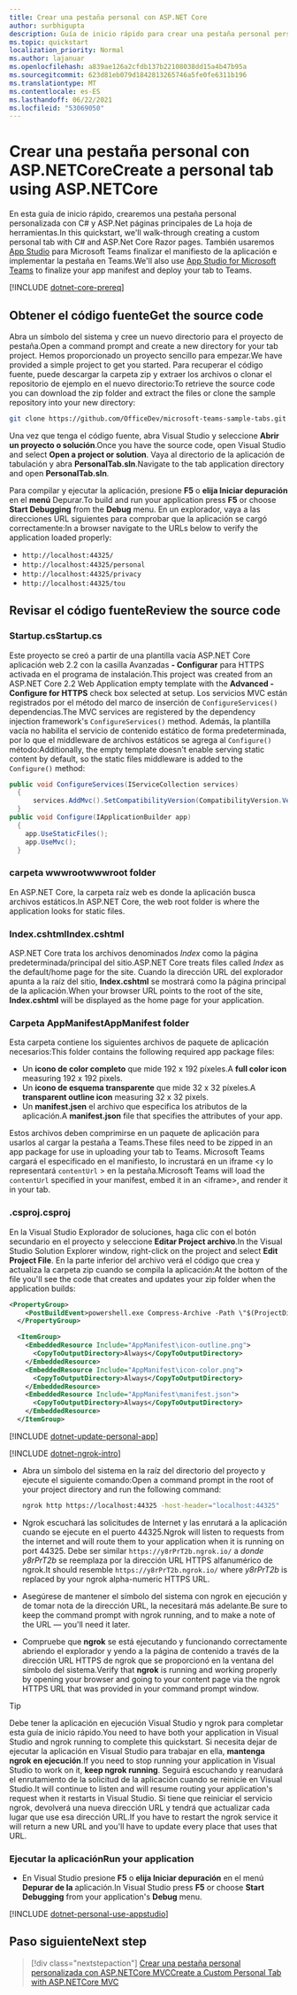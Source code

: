 ```yaml
---
title: Crear una pestaña personal con ASP.NET Core
author: surbhigupta
description: Guía de inicio rápido para crear una pestaña personal personalizada con ASP.NET Core.
ms.topic: quickstart
localization_priority: Normal
ms.author: lajanuar
ms.openlocfilehash: a839ae126a2cfdb137b22108038dd15a4b47b95a
ms.sourcegitcommit: 623d81eb079d1842813265746a5fe0fe6311b196
ms.translationtype: MT
ms.contentlocale: es-ES
ms.lasthandoff: 06/22/2021
ms.locfileid: "53069050"
---
```

# <a name="create-a-personal-tab-using-aspnetcore"></a><span data-ttu-id="0334a-103">Crear una pestaña personal con ASP.NETCore</span><span class="sxs-lookup"><span data-stu-id="0334a-103">Create a personal tab using ASP.NETCore</span></span>

<span data-ttu-id="0334a-104">En esta guía de inicio rápido, crearemos una pestaña personal personalizada con C# y ASP.Net páginas principales de La hoja de herramientas.</span><span class="sxs-lookup"><span data-stu-id="0334a-104">In this quickstart, we'll walk-through creating a custom personal tab with C# and ASP.Net Core Razor pages.</span></span> <span data-ttu-id="0334a-105">También usaremos [App Studio](~/concepts/build-and-test/app-studio-overview.md) para Microsoft Teams finalizar el manifiesto de la aplicación e implementar la pestaña en Teams.</span><span class="sxs-lookup"><span data-stu-id="0334a-105">We'll also use [App Studio for Microsoft Teams](~/concepts/build-and-test/app-studio-overview.md) to finalize your app manifest and deploy your tab to Teams.</span></span>

[!INCLUDE [dotnet-core-prereq](~/includes/tabs/dotnet-core-prereq.md)]

## <a name="get-the-source-code"></a><span data-ttu-id="0334a-106">Obtener el código fuente</span><span class="sxs-lookup"><span data-stu-id="0334a-106">Get the source code</span></span>

<span data-ttu-id="0334a-107">Abra un símbolo del sistema y cree un nuevo directorio para el proyecto de pestaña.</span><span class="sxs-lookup"><span data-stu-id="0334a-107">Open a command prompt and create a new directory for your tab project.</span></span> <span data-ttu-id="0334a-108">Hemos proporcionado un proyecto sencillo para empezar.</span><span class="sxs-lookup"><span data-stu-id="0334a-108">We have provided a simple project to get you started.</span></span> <span data-ttu-id="0334a-109">Para recuperar el código fuente, puede descargar la carpeta zip y extraer los archivos o clonar el repositorio de ejemplo en el nuevo directorio:</span><span class="sxs-lookup"><span data-stu-id="0334a-109">To retrieve the source code you can download the zip folder and extract the files or clone the sample repository into your new directory:</span></span>

```bash
git clone https://github.com/OfficeDev/microsoft-teams-sample-tabs.git
```

<span data-ttu-id="0334a-110">Una vez que tenga el código fuente, abra Visual Studio y seleccione **Abrir un proyecto o solución**.</span><span class="sxs-lookup"><span data-stu-id="0334a-110">Once you have the source code, open Visual Studio and select **Open a project or solution**.</span></span> <span data-ttu-id="0334a-111">Vaya al directorio de la aplicación de tabulación y abra **PersonalTab.sln**.</span><span class="sxs-lookup"><span data-stu-id="0334a-111">Navigate to the tab application directory and open **PersonalTab.sln**.</span></span>

<span data-ttu-id="0334a-112">Para compilar y ejecutar la aplicación, presione **F5** o **elija Iniciar depuración** en el **menú** Depurar.</span><span class="sxs-lookup"><span data-stu-id="0334a-112">To build and run your application press **F5** or choose **Start Debugging** from the **Debug** menu.</span></span> <span data-ttu-id="0334a-113">En un explorador, vaya a las direcciones URL siguientes para comprobar que la aplicación se cargó correctamente:</span><span class="sxs-lookup"><span data-stu-id="0334a-113">In a browser navigate to the URLs below to verify the application loaded properly:</span></span>

- `http://localhost:44325/`
- `http://localhost:44325/personal`
- `http://localhost:44325/privacy`
- `http://localhost:44325/tou`

## <a name="review-the-source-code"></a><span data-ttu-id="0334a-114">Revisar el código fuente</span><span class="sxs-lookup"><span data-stu-id="0334a-114">Review the source code</span></span>

### <a name="startupcs"></a><span data-ttu-id="0334a-115">Startup.cs</span><span class="sxs-lookup"><span data-stu-id="0334a-115">Startup.cs</span></span>

<span data-ttu-id="0334a-116">Este proyecto se creó a partir de una plantilla vacía ASP.NET Core aplicación web 2.2 con la casilla Avanzadas **- Configurar** para HTTPS activada en el programa de instalación.</span><span class="sxs-lookup"><span data-stu-id="0334a-116">This project was created from an ASP.NET Core 2.2 Web Application empty template with the **Advanced - Configure for HTTPS** check box selected at setup.</span></span> <span data-ttu-id="0334a-117">Los servicios MVC están registrados por el método del marco de inserción de `ConfigureServices()` dependencias.</span><span class="sxs-lookup"><span data-stu-id="0334a-117">The MVC services are registered by the dependency injection framework's `ConfigureServices()` method.</span></span> <span data-ttu-id="0334a-118">Además, la plantilla vacía no habilita el servicio de contenido estático de forma predeterminada, por lo que el middleware de archivos estáticos se agrega al `Configure()` método:</span><span class="sxs-lookup"><span data-stu-id="0334a-118">Additionally, the empty template doesn't enable serving static content by default, so the static files middleware is added to the `Configure()` method:</span></span>

```csharp
public void ConfigureServices(IServiceCollection services)
  {
      services.AddMvc().SetCompatibilityVersion(CompatibilityVersion.Version_2_2);
  }
public void Configure(IApplicationBuilder app)
  {
    app.UseStaticFiles();
    app.UseMvc();
  }
```

### <a name="wwwroot-folder"></a><span data-ttu-id="0334a-119">carpeta wwwroot</span><span class="sxs-lookup"><span data-stu-id="0334a-119">wwwroot folder</span></span>

<span data-ttu-id="0334a-120">En ASP.NET Core, la carpeta raíz web es donde la aplicación busca archivos estáticos.</span><span class="sxs-lookup"><span data-stu-id="0334a-120">In ASP.NET Core, the web root folder is where the application looks for static files.</span></span>

### <a name="indexcshtml"></a><span data-ttu-id="0334a-121">Index.cshtml</span><span class="sxs-lookup"><span data-stu-id="0334a-121">Index.cshtml</span></span>

<span data-ttu-id="0334a-122">ASP.NET Core trata los archivos denominados *Index* como la página predeterminada/principal del sitio.</span><span class="sxs-lookup"><span data-stu-id="0334a-122">ASP.NET Core treats files called *Index* as the default/home page for the site.</span></span> <span data-ttu-id="0334a-123">Cuando la dirección URL del explorador apunta a la raíz del sitio, **Index.cshtml** se mostrará como la página principal de la aplicación.</span><span class="sxs-lookup"><span data-stu-id="0334a-123">When your browser URL points to the root of the site, **Index.cshtml** will be displayed as the home page for your application.</span></span>

### <a name="appmanifest-folder"></a><span data-ttu-id="0334a-124">Carpeta AppManifest</span><span class="sxs-lookup"><span data-stu-id="0334a-124">AppManifest folder</span></span>

<span data-ttu-id="0334a-125">Esta carpeta contiene los siguientes archivos de paquete de aplicación necesarios:</span><span class="sxs-lookup"><span data-stu-id="0334a-125">This folder contains the following required app package files:</span></span>

- <span data-ttu-id="0334a-126">Un **icono de color completo** que mide 192 x 192 píxeles.</span><span class="sxs-lookup"><span data-stu-id="0334a-126">A **full color icon** measuring 192 x 192 pixels.</span></span>
- <span data-ttu-id="0334a-127">Un **icono de esquema transparente** que mide 32 x 32 píxeles.</span><span class="sxs-lookup"><span data-stu-id="0334a-127">A **transparent outline icon** measuring 32 x 32 pixels.</span></span>
- <span data-ttu-id="0334a-128">Un **manifest.jsen** el archivo que especifica los atributos de la aplicación.</span><span class="sxs-lookup"><span data-stu-id="0334a-128">A **manifest.json** file that specifies the attributes of your app.</span></span>

<span data-ttu-id="0334a-129">Estos archivos deben comprimirse en un paquete de aplicación para usarlos al cargar la pestaña a Teams.</span><span class="sxs-lookup"><span data-stu-id="0334a-129">These files need to be zipped in an app package for use in uploading your tab to Teams.</span></span> <span data-ttu-id="0334a-130">Microsoft Teams cargará el especificado en el manifiesto, lo incrustará en un iframe <y lo representará `contentUrl` \> en la pestaña.</span><span class="sxs-lookup"><span data-stu-id="0334a-130">Microsoft Teams will load the `contentUrl` specified in your manifest, embed it in an <iframe\>, and render it in your tab.</span></span>

### <a name="csproj"></a><span data-ttu-id="0334a-131">.csproj</span><span class="sxs-lookup"><span data-stu-id="0334a-131">.csproj</span></span>

<span data-ttu-id="0334a-132">En la Visual Studio Explorador de soluciones, haga clic con el botón secundario en el proyecto y seleccione **Editar Project archivo**.</span><span class="sxs-lookup"><span data-stu-id="0334a-132">In the Visual Studio Solution Explorer window, right-click on the project and select **Edit Project File**.</span></span> <span data-ttu-id="0334a-133">En la parte inferior del archivo verá el código que crea y actualiza la carpeta zip cuando se compila la aplicación:</span><span class="sxs-lookup"><span data-stu-id="0334a-133">At the bottom of the file you'll see the code that creates and updates your zip folder when the application builds:</span></span>

```xml
<PropertyGroup>
    <PostBuildEvent>powershell.exe Compress-Archive -Path \"$(ProjectDir)AppManifest\*\" -DestinationPath \"$(TargetDir)tab.zip\" -Force</PostBuildEvent>
  </PropertyGroup>

  <ItemGroup>
    <EmbeddedResource Include="AppManifest\icon-outline.png">
      <CopyToOutputDirectory>Always</CopyToOutputDirectory>
    </EmbeddedResource>
    <EmbeddedResource Include="AppManifest\icon-color.png">
      <CopyToOutputDirectory>Always</CopyToOutputDirectory>
    </EmbeddedResource>
    <EmbeddedResource Include="AppManifest\manifest.json">
      <CopyToOutputDirectory>Always</CopyToOutputDirectory>
    </EmbeddedResource>
  </ItemGroup>
```

[!INCLUDE  [dotnet-update-personal-app](~/includes/tabs/dotnet-update-personal-app.md)]

[!INCLUDE [dotnet-ngrok-intro](~/includes/tabs/dotnet-ngrok-intro.md)]

- <span data-ttu-id="0334a-134">Abra un símbolo del sistema en la raíz del directorio del proyecto y ejecute el siguiente comando:</span><span class="sxs-lookup"><span data-stu-id="0334a-134">Open a command prompt in the root of your project directory and run the following command:</span></span>

    ```bash
    ngrok http https://localhost:44325 -host-header="localhost:44325"
    ```

- <span data-ttu-id="0334a-135">Ngrok escuchará las solicitudes de Internet y las enrutará a la aplicación cuando se ejecute en el puerto 44325.</span><span class="sxs-lookup"><span data-stu-id="0334a-135">Ngrok will listen to requests from the internet and will route them to your application when it is running on port 44325.</span></span>  <span data-ttu-id="0334a-136">Debe ser similar `https://y8rPrT2b.ngrok.io/` a *donde y8rPrT2b* se reemplaza por la dirección URL HTTPS alfanumérico de ngrok.</span><span class="sxs-lookup"><span data-stu-id="0334a-136">It should resemble `https://y8rPrT2b.ngrok.io/` where *y8rPrT2b* is replaced by your ngrok alpha-numeric HTTPS URL.</span></span>

- <span data-ttu-id="0334a-137">Asegúrese de mantener el símbolo del sistema con ngrok en ejecución y de tomar nota de la dirección URL, la necesitará más adelante.</span><span class="sxs-lookup"><span data-stu-id="0334a-137">Be sure to keep the command prompt with ngrok running, and to make a note of the URL — you'll need it later.</span></span>

- <span data-ttu-id="0334a-138">Compruebe que **ngrok** se está ejecutando y funcionando correctamente abriendo el explorador y yendo a la página de contenido a través de la dirección URL HTTPS de ngrok que se proporcionó en la ventana del símbolo del sistema.</span><span class="sxs-lookup"><span data-stu-id="0334a-138">Verify that **ngrok** is running and working properly by opening your browser and going to your content page via the ngrok HTTPS URL that was provided in your command prompt window.</span></span>

>[!TIP]
><span data-ttu-id="0334a-139">Debe tener la aplicación en ejecución Visual Studio y ngrok para completar esta guía de inicio rápido.</span><span class="sxs-lookup"><span data-stu-id="0334a-139">You need to have both your application in Visual Studio and ngrok running to complete this quickstart.</span></span> <span data-ttu-id="0334a-140">Si necesita dejar de ejecutar la aplicación en Visual Studio para trabajar en ella, **mantenga ngrok en ejecución**.</span><span class="sxs-lookup"><span data-stu-id="0334a-140">If you need to stop running your application in Visual Studio to work on it, **keep ngrok running**.</span></span> <span data-ttu-id="0334a-141">Seguirá escuchando y reanudará el enrutamiento de la solicitud de la aplicación cuando se reinicie en Visual Studio.</span><span class="sxs-lookup"><span data-stu-id="0334a-141">It will continue to listen and will resume routing your application's request when it restarts in Visual Studio.</span></span> <span data-ttu-id="0334a-142">Si tiene que reiniciar el servicio ngrok, devolverá una nueva dirección URL y tendrá que actualizar cada lugar que use esa dirección URL.</span><span class="sxs-lookup"><span data-stu-id="0334a-142">If you have to restart the ngrok service it will return a new URL and you'll have to update every place that uses that URL.</span></span>

### <a name="run-your-application"></a><span data-ttu-id="0334a-143">Ejecutar la aplicación</span><span class="sxs-lookup"><span data-stu-id="0334a-143">Run your application</span></span>

- <span data-ttu-id="0334a-144">En Visual Studio presione **F5** o **elija Iniciar depuración** en el menú **Depurar de la** aplicación.</span><span class="sxs-lookup"><span data-stu-id="0334a-144">In Visual Studio press **F5** or choose **Start Debugging** from your application's **Debug** menu.</span></span>

[!INCLUDE [dotnet-personal-use-appstudio](~/includes/tabs/dotnet-personal-use-appstudio.md)]

## <a name="next-step"></a><span data-ttu-id="0334a-145">Paso siguiente</span><span class="sxs-lookup"><span data-stu-id="0334a-145">Next step</span></span>

> [!div class="nextstepaction"]
> [<span data-ttu-id="0334a-146">Crear una pestaña personal personalizada con ASP.NETCore MVC</span><span class="sxs-lookup"><span data-stu-id="0334a-146">Create a Custom Personal Tab with ASP.NETCore MVC</span></span>](~/tabs/quickstarts/create-personal-tab-dotnet-core-mvc.md)

